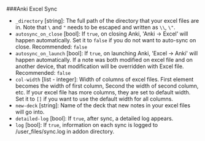 ###Anki Excel Sync

-   `_directory` [string]: The full path of the directory that your excel files are in. Note that `\` and `"` needs to be escaped and written as `\\`, `\"`.
-   `autosync_on_close` [bool]: If `true`, on closing Anki, 'Anki -> Excel' will happen automatically. Set it to `false` if you do not want to auto-sync on close. Recommended: `false`
-   `autosync_on_launch` [bool]: If `true`, on launching Anki, 'Excel -> Anki' will happen automatically. If a note was both modified on excel file and on another device, that modification will be overridden with Excel file. Recommended: `false`
-   `col-width` [list - integer]: Width of columns of excel files. First element becomes the width of first column, Second the width of second column, etc. If your excel file has more columns, they are set to default width. Set it to `[]` if you want to use the default width for all columns.
-   `new-deck` [string]: Name of the deck that new notes in your excel files will go into.
-   `detailed-log` [bool]: If `true`, after sync, a detailed log appears.
-   `log` [bool]: If `true`, information on each sync is logged to /user_files/sync.log in addon directory.

